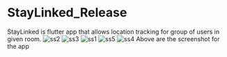 # StayLinked_Release
StayLinked is flutter app that allows location tracking for group of users in given room.
![ss2](https://github.com/user-attachments/assets/931d8bb6-955e-4cf5-8b7c-57e16d75692a)
![ss3](https://github.com/user-attachments/assets/94439fca-5cb7-48cb-ab09-048f7667228b)
![ss1](https://github.com/user-attachments/assets/766b4244-e893-40e1-a981-70561fae767c)
![ss5](https://github.com/user-attachments/assets/bfa3b2dd-edd1-4f53-b1e1-b4f17f825ab6)
![ss4](https://github.com/user-attachments/assets/35974305-b0cc-4ed8-80dd-02e35c2e093d)
Above are the screenshot for the app
